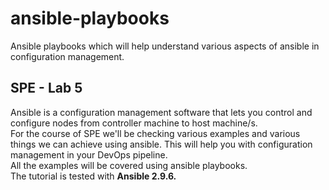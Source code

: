 # ansible-playbooks
Ansible playbooks which will help understand various aspects of ansible in configuration management.

## SPE - Lab 5
Ansible is a configuration management software that lets you control and configure nodes from controller machine to host machine/s.\
For the course of SPE we'll be checking various examples and various things we can achieve using ansible. This will help you with configuration management in your DevOps pipeline.\
All the examples will be covered using ansible playbooks.\
The tutorial is tested with **Ansible 2.9.6.**